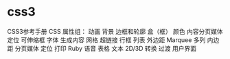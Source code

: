 # css3
CSS3参考手册
CSS 属性组：
动画
背景
边框和轮廓
盒（框）
颜色
内容分页媒体
定位
可伸缩框
字体
生成内容
网格
超链接
行框
列表
外边距
Marquee
多列
内边距
分页媒体
定位
打印
Ruby
语音
表格
文本
2D/3D 转换
过渡
用户界面
